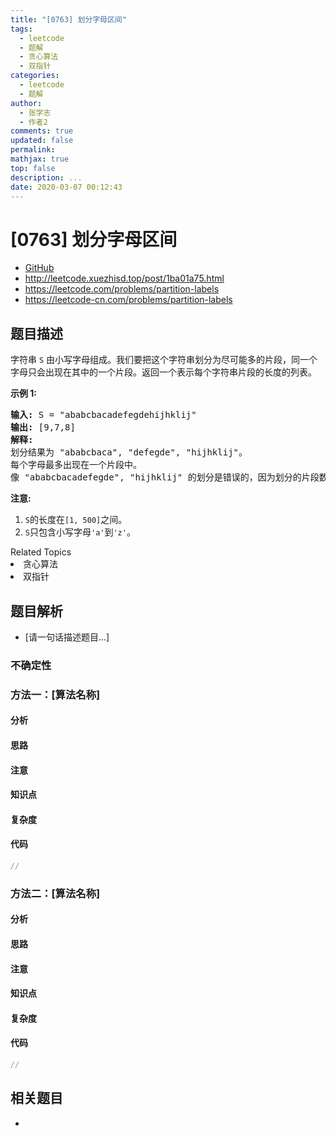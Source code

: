 ```yaml
---
title: "[0763] 划分字母区间"
tags:
  - leetcode
  - 题解
  - 贪心算法
  - 双指针
categories:
  - leetcode
  - 题解
author:
  - 张学志
  - 作者2
comments: true
updated: false
permalink:
mathjax: true
top: false
description: ...
date: 2020-03-07 00:12:43
---
```



# [0763] 划分字母区间
* [GitHub](https://github.com/algoboy101/LeetCodeCrowdsource/tree/master/_posts/QA/%5B0763%5D%20%E5%88%92%E5%88%86%E5%AD%97%E6%AF%8D%E5%8C%BA%E9%97%B4.md)
* http://leetcode.xuezhisd.top/post/1ba01a75.html
* https://leetcode.com/problems/partition-labels
* https://leetcode-cn.com/problems/partition-labels


## 题目描述

<p>字符串 <code>S</code> 由小写字母组成。我们要把这个字符串划分为尽可能多的片段，同一个字母只会出现在其中的一个片段。返回一个表示每个字符串片段的长度的列表。</p>

<p><strong>示例 1:</strong></p>

<pre><strong>输入:</strong> S = &quot;ababcbacadefegdehijhklij&quot;
<strong>输出:</strong> [9,7,8]
<strong>解释:</strong>
划分结果为 &quot;ababcbaca&quot;, &quot;defegde&quot;, &quot;hijhklij&quot;。
每个字母最多出现在一个片段中。
像 &quot;ababcbacadefegde&quot;, &quot;hijhklij&quot; 的划分是错误的，因为划分的片段数较少。
</pre>

<p><strong>注意:</strong></p>

<ol>
	<li><code>S</code>的长度在<code>[1, 500]</code>之间。</li>
	<li><code>S</code>只包含小写字母<code>&#39;a&#39;</code>到<code>&#39;z&#39;</code>。</li>
</ol>
<div><div>Related Topics</div><div><li>贪心算法</li><li>双指针</li></div></div>


## 题目解析
* [请一句话描述题目...]

### 不确定性


### 方法一：[算法名称]

#### 分析

#### 思路

#### 注意

#### 知识点

#### 复杂度

#### 代码

```cpp
//
```


### 方法二：[算法名称]

#### 分析

#### 思路

#### 注意

#### 知识点

#### 复杂度

#### 代码

```cpp
//
```


## 相关题目
* 
